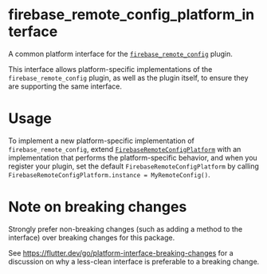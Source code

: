 # firebase_remote_config_platform_interface

A common platform interface for the [`firebase_remote_config`][1] plugin.

This interface allows platform-specific implementations of the `firebase_remote_config`
plugin, as well as the plugin itself, to ensure they are supporting the
same interface.

# Usage

To implement a new platform-specific implementation of `firebase_remote_config`, extend
[`FirebaseRemoteConfigPlatform`][2] with an implementation that performs the
platform-specific behavior, and when you register your plugin, set the default
`FirebaseRemoteConfigPlatform` by calling
`FirebaseRemoteConfigPlatform.instance = MyRemoteConfig()`.

# Note on breaking changes

Strongly prefer non-breaking changes (such as adding a method to the interface)
over breaking changes for this package.

See https://flutter.dev/go/platform-interface-breaking-changes for a discussion
on why a less-clean interface is preferable to a breaking change.

[1]: ../firebase_remote_config
[2]: lib/firebase_remote_config_platform_interface.dart

